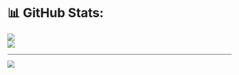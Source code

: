# 📊 GitHub Stats:
![](https://github-readme-stats.vercel.app/api?username=Droxt1&theme=dark&hide_border=false&include_all_commits=false&count_private=false)<br/>
![](https://github-readme-streak-stats.herokuapp.com/?user=Droxt1&theme=dark&hide_border=false)<br/>


---
[![](https://visitcount.itsvg.in/api?id=Droxt1&icon=0&color=0)](https://visitcount.itsvg.in)
